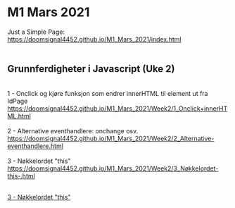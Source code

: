 # M1 Mars 2021

Just a Simple Page:
<br>https://doomsignal4452.github.io/M1_Mars_2021/index.html
<br>
<br><h2>Grunnferdigheter i Javascript (Uke 2)</h2>
<br>1 - Onclick og kjøre funksjon som endrer innerHTML til element ut fra IdPage
<br>https://doomsignal4452.github.io/M1_Mars_2021/Week2/1_Onclick+innerHTML.html
<br>
<br>2 - Alternative eventhandlere: onchange osv.
<br>https://doomsignal4452.github.io/M1_Mars_2021/Week2/2_Alternative-eventhandlere.html
<br>
<br>3 - Nøkkelordet "this"
<br>https://doomsignal4452.github.io/M1_Mars_2021/Week2/3_Nøkkelordet-this-.html

<br><a href="https://doomsignal4452.github.io/M1_Mars_2021/Week2/3_Nøkkelordet-this-.html">3 - Nøkkelordet "this"</a>